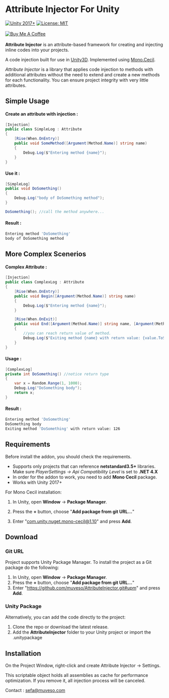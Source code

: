 # Attribute Injector For Unity

[![Unity 2017+](https://img.shields.io/badge/unity-2017%2B-blue.svg)](https://unity3d.com/get-unity/download)
[![License: MIT](https://img.shields.io/badge/License-MIT-brightgreen.svg)](https://github.com/muveso/Attribute-Injector/blob/main/LICENSE)
<br/><br/><a href="https://www.buymeacoffee.com/muveso" target="_blank"><img src="https://www.buymeacoffee.com/assets/img/custom_images/yellow_img.png" alt="Buy Me A Coffee"></a>
<br/>
<br/>
**Attribute Injector** is an attribute-based framework for creating and injecting inline codes into your projects.

A code injection built for use in [Unity3D](https://unity3d.com/). Implemented using [Mono.Cecil](http://www.mono-project.com/docs/tools+libraries/libraries/Mono.Cecil/).

*Attribute Injector* is a library that applies code injection to methods with additional attributes without the need to extend and create a new methods for each functionality.  You can ensure project integrity with very little attributes.

## Simple Usage

#### Create an attribute with injection :

```C#
[Injection]
public class SimpleLog : Attribute
{
    [Rise(When.OnEntry)]
    public void SomeMethod([Argument(Method.Name)] string name)
    {
        Debug.Log($"Entering method {name}");
    }
}
```

#### Use it :

```C#
[SimpleLog]
public void DoSomething() 
{ 
    Debug.Log("body of DoSomething method");
}

DoSomething(); //call the method anywhere...
```

#### Result :

```bash
Entering method 'DoSomething'
body of DoSomething method
```
## More Complex Scenerios

#### Complex Attribute :

```C#
[Injection]
public class ComplexLog : Attribute
{
    [Rise(When.OnEntry)]
    public void Begin([Argument(Method.Name)] string name)
    {
        Debug.Log($"Entering method {name}");
    }

    [Rise(When.OnExit)]
    public void End([Argument(Method.Name)] string name, [Argument(Method.ReturnValue)] int value)
    {
        //you can reach return value of method.
        Debug.Log($"Exiting method {name} with return value: {value.ToString()}");
    }
}
```

#### Usage :

```C#
[ComplexLog]
private int DoSomething() //notice return type
{
    var x = Random.Range(1, 1000);
    Debug.Log("DoSomething body");
    return x;
}
```

#### Result :

```bash
Entering method 'DoSomething'
DoSomething body
Exiting method 'DoSomething' with return value: 126
```

## Requirements

Before install the addon, you should check the requirements.

- Supports only projects that can reference **netstandard3.5+** libraries. Make sure *PlayerSettings -> Api Compatibility Level* is set to **.NET 4.X**
- In order for the addon to work, you need to add **Mono Cecil** package.
- Works with Unity 2017+

For Mono Cecil installation:

1. In Unity, open **Window** -> **Package Manager**.

2. Press the **+** button, choose "**Add package from git URL...**"

3. Enter "com.unity.nuget.mono-cecil@1.10" and press **Add**.

## Download

### Git URL

Project supports Unity Package Manager. To install the project as a Git package do the following:

1. In Unity, open **Window** -> **Package Manager**.
2. Press the **+** button, choose "**Add package from git URL...**"
3. Enter "https://github.com/muveso/AttributeInjector.git#upm" and press **Add**.

### Unity Package

Alternatively, you can add the code directly to the project:

1. Clone the repo or download the latest release.
2. Add the **AttributeInjector** folder to your Unity project or import the .unitypackage

## Installation

On the Project Window, right-click and create Attribute Injector -> Settings.

This scriptable object holds all assemblies as cache for performance optimization. If you remove it, all injection process will be canceled.


Contact : sefa@muveso.com



